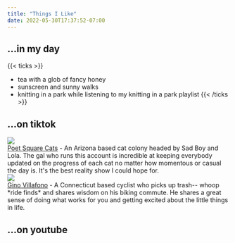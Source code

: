 ```yaml
---
title: "Things I Like"
date: 2022-05-30T17:37:52-07:00
---
```


## ...in my day
{{< ticks >}}
* tea with a glob of fancy honey
* sunscreen and sunny walks
* knitting in a park while listening to my knitting in a park playlist
{{< /ticks >}}


## ...on tiktok

<div class="row">
  <div class="column pic-column">
    <img class="til-image" src="https://c10.patreonusercontent.com/4/patreon-media/p/campaign/6961252/7e8d829da8df4d81b92feec8b0ce17b7/eyJ3IjoyMDB9/1.jpg?token-time=2145916800&token-hash=S_LHUirUB9U56sWfgnkA3U6KHLfakkBE0hzSVFXIal0%3D"/>
  </div>
  <div class="column descr-column">
    <a href="https://www.tiktok.com/@poetssquarecats">Poet Square Cats</a> - An Arizona based cat colony headed by Sad Boy and Lola. The gal who runs this account is incredible at keeping everybody updated on the progress of each cat no matter how momentous or casual the day is. It's the best reality show I could hope for.
  </div>
</div>
<div class="row">
  <div class="column">
    <img class="til-image" src="https://p19-sign.tiktokcdn-us.com/tos-useast5-p-0068-tx/10a684ae78344283af239b2ee0a8728c_1652648204~tplv-dmt-logom:tos-useast5-p-0000-tx/5e5daadffc09475da2487bb1f212a76f.image?x-expires=1654041600&x-signature=8srDkyiBE0i3laReDWfAFF5evH4%3D"/>
  </div>
  <div class="column descr-column">
    <a href="https://www.tiktok.com/t/ZTd7bXfRL/">Gino Villafono</a> - A Connecticut based cyclist who picks up trash-- whoop *ride finds* and shares wisdom on his biking commute. He shares a great sense of doing what works for you and getting excited about the little things in life.
  </div>
</div>



## ...on youtube

